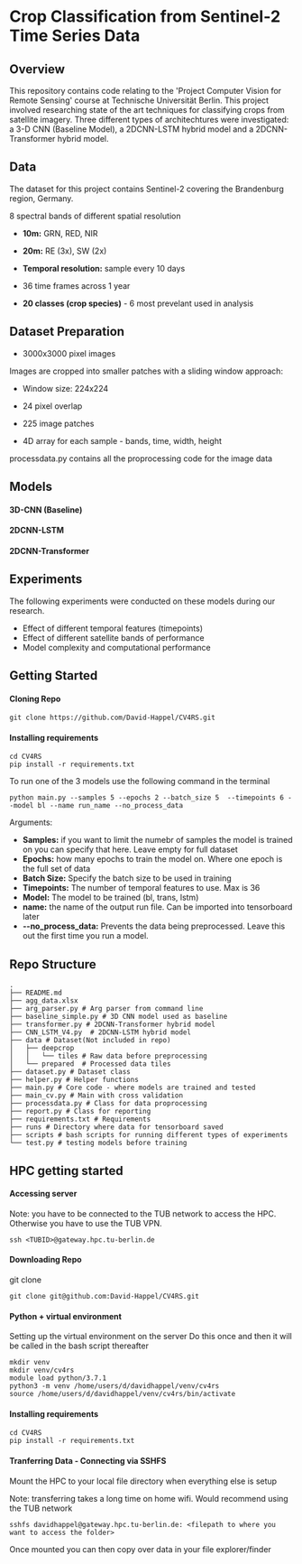 
# Crop Classification from Sentinel-2 Time Series Data

## Overview 
This repository contains code relating to the 'Project Computer Vision for Remote Sensing' course at Technische Universität Berlin. This project involved researching state of the art techniques for classifying crops from satellite imagery. Three different types of architechtures were investigated: a 3-D CNN (Baseline Model), a 2DCNN-LSTM hybrid model and a 2DCNN-Transformer hybrid model. 

## Data 
The dataset for this project contains Sentinel-2 covering the Brandenburg region, Germany. 

8 spectral bands of different spatial resolution
- **10m:** GRN, RED, NIR
- **20m:** RE (3x), SW (2x)
- **Temporal resolution:** sample every 10 days 
- 36 time frames across 1 year 

- **20 classes (crop species)** - 6 most prevelant used in analysis


## Dataset Preparation
- 3000x3000 pixel images

Images are cropped into smaller patches with a sliding window approach: 
- Window size: 224x224
- 24 pixel overlap
- 225 image patches

-  4D array for each sample - bands, time, width, height 

processdata.py contains all the proprocessing code for the image data 


## Models 

#### 3D-CNN (Baseline)

#### 2DCNN-LSTM

#### 2DCNN-Transformer


## Experiments
The following experiments were conducted on these models during our research. 
- Effect of different temporal features (timepoints)
- Effect of different satellite bands of performance
- Model complexity and computational performance 



## Getting Started 

#### Cloning Repo 
```
git clone https://github.com/David-Happel/CV4RS.git
```


#### Installing requirements 

```
cd CV4RS
pip install -r requirements.txt
```

To run one of the 3 models use the following command in the terminal

```
python main.py --samples 5 --epochs 2 --batch_size 5  --timepoints 6 --model bl --name run_name --no_process_data
```

Arguments: 
- **Samples:** if you want to limit the numebr of samples the model is trained on you can specify that here. Leave empty for full dataset 
- **Epochs:** how many epochs to train the model on. Where one epoch is the full set of data
- **Batch Size:** Specify the batch size to be used in training 
- **Timepoints:** The number of temporal features to use. Max is 36 
- **Model:** The model to be trained (bl, trans, lstm)
- **name:** the name of the output run file. Can be imported into tensorboard later 
- **--no_process_data:** Prevents the data being preprocessed. Leave this out the first time you run a model. 



## Repo Structure

```
.
├── README.md 
├── agg_data.xlsx
├── arg_parser.py # Arg parser from command line
├── baseline_simple.py # 3D CNN model used as baseline
├── transformer.py # 2DCNN-Transformer hybrid model
├── CNN_LSTM_V4.py  # 2DCNN-LSTM hybrid model 
├── data # Dataset(Not included in repo)
│   ├── deepcrop
│   │   └── tiles # Raw data before preprocessing
│   └── prepared  # Processed data tiles 
├── dataset.py # Dataset class 
├── helper.py # Helper functions
├── main.py # Core code - where models are trained and tested 
├── main_cv.py # Main with cross validation 
├── processdata.py # Class for data proprocessing
├── report.py # Class for reporting 
├── requirements.txt # Requirements
├── runs # Directory where data for tensorboard saved
├── scripts # bash scripts for running different types of experiments
└── test.py # testing models before training
```




## HPC getting started

#### Accessing server
Note: you have to be connected to the TUB network to access the HPC. Otherwise you have to use the TUB VPN. 

```
ssh <TUBID>@gateway.hpc.tu-berlin.de
```

#### Downloading Repo
git clone

```
git clone git@github.com:David-Happel/CV4RS.git
```

#### Python + virtual environment
Setting up the virtual environment on the server
Do this once and then it will be called in the bash script thereafter

```
mkdir venv
mkdir venv/cv4rs
module load python/3.7.1
python3 -m venv /home/users/d/davidhappel/venv/cv4rs
source /home/users/d/davidhappel/venv/cv4rs/bin/activate
```

#### Installing requirements 

```
cd CV4RS
pip install -r requirements.txt
```

#### Tranferring Data - Connecting via SSHFS
Mount the HPC to your local file directory when everything else is setup

Note: transferring takes a long time on home wifi. Would recommend using the TUB network

```
sshfs davidhappel@gateway.hpc.tu-berlin.de: <filepath to where you want to access the folder>
```

Once mounted you can then copy over data in your file explorer/finder
